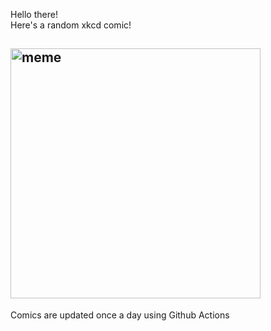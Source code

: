 Hello there! <br>Here's a random xkcd comic!<br>
## <img src="https://imgs.xkcd.com/comics/2016_election_map.png" alt="meme" width="400"/><br>
Comics are updated once a day using Github Actions